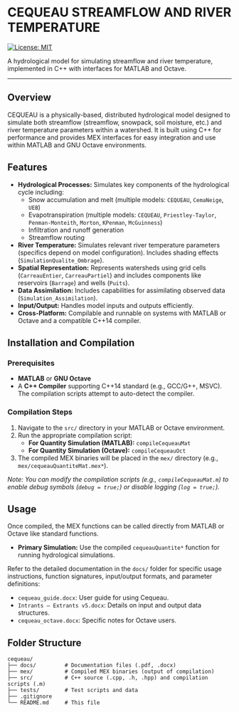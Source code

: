 # CEQUEAU STREAMFLOW AND RIVER TEMPERATURE

[![License: MIT](https://img.shields.io/badge/License-MIT-yellow.svg)](https://opensource.org/licenses/MIT)

A hydrological model for simulating streamflow and river temperature, implemented in C++ with interfaces for MATLAB and Octave.

---

## Overview

CEQUEAU is a physically-based, distributed hydrological model designed to simulate both streamflow (streamflow, snowpack, soil moisture, etc.) and river temperature parameters within a watershed. It is built using C++ for performance and provides MEX interfaces for easy integration and use within MATLAB and GNU Octave environments.

## Features

*   **Hydrological Processes:** Simulates key components of the hydrological cycle including:
    *   Snow accumulation and melt (multiple models: `CEQUEAU`, `CemaNeige`, `UEB`)
    *   Evapotranspiration (multiple models: `CEQUEAU`, `Priestley-Taylor`, `Penman-Monteith`, `Morton`, `KPenman`, `McGuinness`)
    *   Infiltration and runoff generation
    *   Streamflow routing
*   **River Temperature:** Simulates relevant river temperature parameters (specifics depend on model configuration). Includes shading effects (`SimulationQualite_Ombrage`).
*   **Spatial Representation:** Represents watersheds using grid cells (`CarreauEntier`, `CarreauPartiel`) and includes components like reservoirs (`Barrage`) and wells (`Puits`).
*   **Data Assimilation:** Includes capabilities for assimilating observed data (`Simulation_Assimilation`).
*   **Input/Output:** Handles model inputs and outputs efficiently.
*   **Cross-Platform:** Compilable and runnable on systems with MATLAB or Octave and a compatible C++14 compiler.

## Installation and Compilation

### Prerequisites

*   **MATLAB** or **GNU Octave**
*   A **C++ Compiler** supporting C++14 standard (e.g., GCC/G++, MSVC). The compilation scripts attempt to auto-detect the compiler.

### Compilation Steps

1.  Navigate to the `src/` directory in your MATLAB or Octave environment.
2.  Run the appropriate compilation script:
    *   **For Quantity Simulation (MATLAB):** `compileCequeauMat`
    *   **For Quantity Simulation (Octave):** `compileCequeauOct`
3.  The compiled MEX binaries will be placed in the `mex/` directory (e.g., `mex/cequeauQuantiteMat.mex*`).

*Note: You can modify the compilation scripts (e.g., `compileCequeauMat.m`) to enable debug symbols (`debug = true;`) or disable logging (`log = true;`).*

## Usage

Once compiled, the MEX functions can be called directly from MATLAB or Octave like standard functions.

*   **Primary Simulation:** Use the compiled `cequeauQuantite*` function for running hydrological simulations.

Refer to the detailed documentation in the `docs/` folder for specific usage instructions, function signatures, input/output formats, and parameter definitions:

*   `cequeau_guide.docx`: User guide for using Cequeau.
*   `Intrants – Extrants v5.docx`: Details on input and output data structures.
*   `cequeau_octave.docx`: Specific notes for Octave users.

## Folder Structure

```
cequeau/
├── docs/         # Documentation files (.pdf, .docx)
├── mex/          # Compiled MEX binaries (output of compilation)
├── src/          # C++ source (.cpp, .h, .hpp) and compilation scripts (.m)
├── tests/        # Test scripts and data
├── .gitignore
└── README.md     # This file
```

